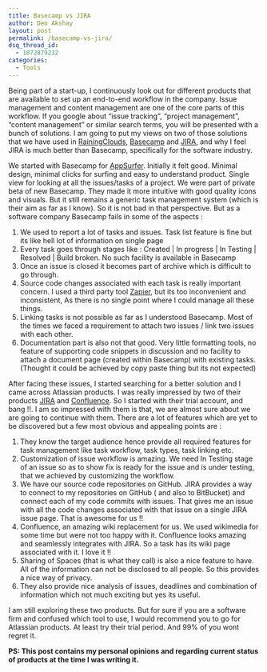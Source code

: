 ```yaml
---
title: Basecamp vs JIRA
author: Deo Akshay
layout: post
permalink: /basecamp-vs-jira/
dsq_thread_id:
  - 1872879232
categories:
  - Tools
---
```

Being part of a start-up, I continuously look out for different products that are available to set up an end-to-end workflow in the company. Issue management and content management are one of the core parts of this workflow. If you google about &#8220;issue tracking&#8221;, &#8220;project management&#8221;, &#8220;content management&#8221; or similar search terms, you will be presented with a bunch of solutions. I am going to put my views on two of those solutions that we have used in [RainingClouds][1], [Basecamp][2] and [JIRA][3], and why I feel JIRA is much better than Basecamp, specifically for the software industry.

We started with Basecamp for [AppSurfer][4]. Initially it felt good. Minimal design, minimal clicks for surfing and easy to understand product. Single view for looking at all the issues/tasks of a project. We were part of private beta of new Basecamp. They made it more intuitive with good quality icons and visuals. But it still remains a generic task management system (which is their aim as far as I know). So it is not bad in that perspective. But as a software company Basecamp fails in some of the aspects :

  1. We used to report a lot of tasks and issues. Task list feature is fine but its like hell lot of information on single page
  2. Every task goes through stages like : Created | In progress | In Testing | Resolved | Build broken. No such facility is available in Basecamp
  3. Once an issue is closed it becomes part of archive which is difficult to go through.
  4. Source code changes associated with each task is really important concern. I used a third party tool [Zapier][5], but its too inconvenient and inconsistent, As there is no single point where I could manage all these things.
  5. Linking tasks is not possible as far as I understood Basecamp. Most of the times we faced a requirement to attach two issues / link two issues with each other.
  6. Documentation part is also not that good. Very little formatting tools, no feature of supporting code snippets in discussion and no facility to attach a document page (created within Basecamp) with existing tasks. (Thought it could be achieved by copy paste thing but its not expected)

After facing these issues, I started searching for a better solution and I came across Atlassian products. I was really impressed by two of their products [JIRA][3] and [Confluence][6]. So I started with their trial account, and bang !!. I am so impressed with them is that, we are almost sure about we are going to continue with them. There are a lot of features which are yet to be discovered but a few most obvious and appealing points are :

  1. They know the target audience hence provide all required features for task management like task workflow, task types, task linking etc.
  2. Customization of issue workflow is amazing. We need In Testing stage of an issue so as to show fix is ready for the issue and is under testing, that we achieved by customizing the workflow.
  3. We have our source code repositories on GitHub. JIRA provides a way to connect to my repositories on GitHub ( and also to BitBucket) and connect each of my code commits with issues. That gives me an issue with all the code changes associated with that issue on a single JIRA issue page. That is awesome for us !!
  4. Confluence, an amazing wiki replacement for us. We used wikimedia for some time but were not too happy with it. Confluence looks amazing and seamlessly integrates with JIRA. So a task has its wiki page associated with it. I love it !!
  5. Sharing of Spaces (that is what they call) is also a nice feature to have. All of the information can not be disclosed to all people. So this provides a nice way of privacy.
  6. They also provide nice analysis of issues, deadlines and combination of information which not much exciting but yes its useful.

I am still exploring these two products. But for sure if you are a software firm and confused which tool to use, I would recommend you to go for Atlassian products. At least try their trial period. And 99% of you wont regret it. 

**PS: This post contains my personal opinions and regarding current status of products at the time I was writing it.**

 [1]: http://rainingclouds.com
 [2]: http://basecamp.com
 [3]: http://www.atlassian.com/software/jira/overview
 [4]: http://apsurfer.com
 [5]: http://zapier.com
 [6]: http://www.atlassian.com/software/confluence/overview